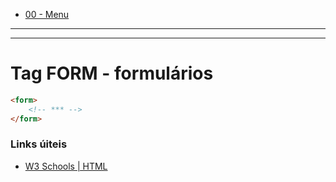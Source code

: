 - [00 - Menu](00-menu.md)

--------------

--------------

# Tag FORM - formulários



```html
<form>
    <!-- *** -->
</form>
```

### Links úiteis

- [W3 Schools | HTML](https://www.w3schools.com/html)
